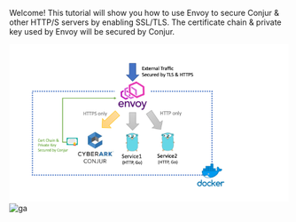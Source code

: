 Welcome!  This tutorial will show you how to use Envoy to secure Conjur & other HTTP/S servers by enabling SSL/TLS.
The certificate chain & private key used by Envoy will be secured by Conjur.

![architecture](https://github.com/QuincyChengAtWork/katacoda-scenarios/raw/master/conjur-envoy-proxy/files/diagram.png)
![ga](https://ga-beacon-226104.appspot.com/UA-131132287-1/conjur-envoy-proxy?pixel&useReferer)
